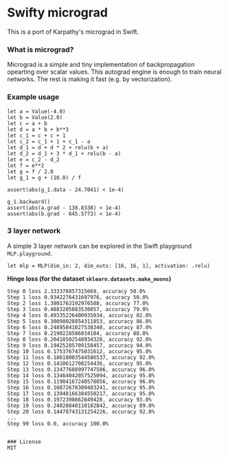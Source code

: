 # Swifty micrograd 
This is a port of Karpathy's micrograd in Swift. 

### What is micrograd?
Micrograd is a simple and tiny implementation of backpropagation opearting over scalar values. This autograd engine is enough to train neural networks. The rest is making it fast (e.g. by vectorization).

### Example usage

```
let a = Value(-4.0)
let b = Value(2.0)
let c = a + b
let d = a * b + b**3
let c_1 = c + c + 1
let c_2 = c_1 + 1 + c_1 - a
let d_1 = d + d * 2 + relu(b + a)
let d_2 = d_1 + 3 * d_1 + relu(b - a)
let e = c_2 - d_2
let f = e**2
let g = f / 2.0
let g_1 = g + (10.0) / f

assert(abs(g_1.data - 24.7041) < 1e-4)

g_1.backward()
assert(abs(a.grad - 138.8338) < 1e-4)
assert(abs(b.grad - 645.5773) < 1e-4)
```

### 3 layer network

A simple 3 layer network can be explored in the Swift playground `MLP.playground`.
```
let mlp = MLP(dim_in: 2, dim_outs: [16, 16, 1], activation: .relu)
```

**Hinge loss (for the dataset `sklearn.datasets.make_moons`)**
```
Step 0 loss 2.333378857315669, accuracy 50.0%
Step 1 loss 0.9342276431697976, accuracy 50.0%
Step 2 loss 1.3801763192976588, accuracy 77.0%
Step 3 loss 0.4883205083530057, accuracy 79.0%
Step 4 loss 0.49335226400935034, accuracy 82.0%
Step 5 loss 0.30098028854311853, accuracy 86.0%
Step 6 loss 0.24895841027538348, accuracy 87.0%
Step 7 loss 0.2190228586034104, accuracy 88.0%
Step 8 loss 0.20418502548934328, accuracy 92.0%
Step 9 loss 0.19425285709158457, accuracy 94.0%
Step 10 loss 0.1753767475031612, accuracy 95.0%
Step 11 loss 0.18618003544586537, accuracy 92.0%
Step 12 loss 0.1410612708254436, accuracy 95.0%
Step 13 loss 0.13477688997747586, accuracy 96.0%
Step 14 loss 0.13464042057525094, accuracy 95.0%
Step 15 loss 0.11904167240578056, accuracy 96.0%
Step 16 loss 0.10872678309483241, accuracy 95.0%
Step 17 loss 0.13948166384550217, accuracy 95.0%
Step 18 loss 0.1972398662849428, accuracy 93.0%
Step 19 loss 0.24020840110182842, accuracy 89.0%
Step 20 loss 0.14478743131254226, accuracy 92.0%
...
Step 99 loss 0.0, accuracy 100.0%


### License 
MIT
